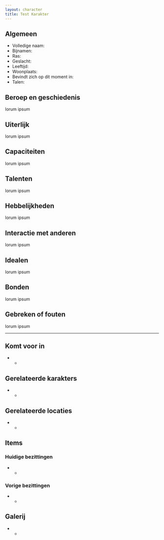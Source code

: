 ```yaml
---
layout: character
title: Test Karakter
---
```


## Algemeen
* Volledige naam: 
* Bijnamen: 
* Ras: 
* Geslacht: 
* Leeftijd: 
* Woonplaats: 
* Bevindt zich op dit moment in: 
* Talen: 

## Beroep en geschiedenis
lorum ipsum

## Uiterlijk
lorum ipsum

## Capaciteiten
lorum ipsum

## Talenten
lorum ipsum

## Hebbelijkheden
lorum ipsum

## Interactie met anderen
lorum ipsum

## Idealen
lorum ipsum

## Bonden
lorum ipsum

## Gebreken of fouten
lorum ipsum

---

## Komt voor in
* -

## Gerelateerde karakters
* -

## Gerelateerde locaties
* -

## Items

### Huidige bezittingen
* -

### Vorige bezittingen
* -

## Galerij
* -